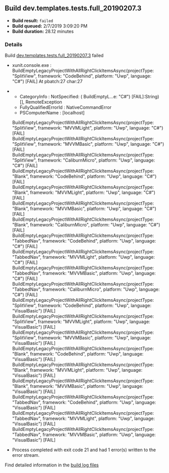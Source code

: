 ## Build dev.templates.tests.full_20190207.3
- **Build result:** `failed`
- **Build queued:** 2/7/2019 3:09:20 PM
- **Build duration:** 28.12 minutes
### Details
Build [dev.templates.tests.full_20190207.3](https://winappstudio.visualstudio.com/web/build.aspx?pcguid=a4ef43be-68ce-4195-a619-079b4d9834c2&builduri=vstfs%3a%2f%2f%2fBuild%2fBuild%2f27055) failed

+ xunit.console.exe :     BuildEmptyLegacyProjectWithAllRightClickItemsAsync(projectType: "SplitView", framework: 
"CodeBehind", platform: "Uwp", language: "C#") [FAIL]
At pbatch:27 char:27
+ 
    + CategoryInfo          : NotSpecified: (    BuildEmptyL...e: "C#") [FAIL]:String) [], RemoteException
    + FullyQualifiedErrorId : NativeCommandError
    + PSComputerName        : [localhost]
 
    BuildEmptyLegacyProjectWithAllRightClickItemsAsync(projectType: "SplitView", framework: "MVVMLight", platform: 
"Uwp", language: "C#") [FAIL]
    BuildEmptyLegacyProjectWithAllRightClickItemsAsync(projectType: "SplitView", framework: "MVVMBasic", platform: 
"Uwp", language: "C#") [FAIL]
    BuildEmptyLegacyProjectWithAllRightClickItemsAsync(projectType: "SplitView", framework: "CaliburnMicro", platform: 
"Uwp", language: "C#") [FAIL]
    BuildEmptyLegacyProjectWithAllRightClickItemsAsync(projectType: "Blank", framework: "CodeBehind", platform: "Uwp", 
language: "C#") [FAIL]
    BuildEmptyLegacyProjectWithAllRightClickItemsAsync(projectType: "Blank", framework: "MVVMLight", platform: "Uwp", 
language: "C#") [FAIL]
    BuildEmptyLegacyProjectWithAllRightClickItemsAsync(projectType: "Blank", framework: "MVVMBasic", platform: "Uwp", 
language: "C#") [FAIL]
    BuildEmptyLegacyProjectWithAllRightClickItemsAsync(projectType: "Blank", framework: "CaliburnMicro", platform: 
"Uwp", language: "C#") [FAIL]
    BuildEmptyLegacyProjectWithAllRightClickItemsAsync(projectType: "TabbedNav", framework: "CodeBehind", platform: 
"Uwp", language: "C#") [FAIL]
    BuildEmptyLegacyProjectWithAllRightClickItemsAsync(projectType: "TabbedNav", framework: "MVVMLight", platform: 
"Uwp", language: "C#") [FAIL]
    BuildEmptyLegacyProjectWithAllRightClickItemsAsync(projectType: "TabbedNav", framework: "MVVMBasic", platform: 
"Uwp", language: "C#") [FAIL]
    BuildEmptyLegacyProjectWithAllRightClickItemsAsync(projectType: "TabbedNav", framework: "CaliburnMicro", platform: 
"Uwp", language: "C#") [FAIL]
    BuildEmptyLegacyProjectWithAllRightClickItemsAsync(projectType: "SplitView", framework: "CodeBehind", platform: 
"Uwp", language: "VisualBasic") [FAIL]
    BuildEmptyLegacyProjectWithAllRightClickItemsAsync(projectType: "SplitView", framework: "MVVMLight", platform: 
"Uwp", language: "VisualBasic") [FAIL]
    BuildEmptyLegacyProjectWithAllRightClickItemsAsync(projectType: "SplitView", framework: "MVVMBasic", platform: 
"Uwp", language: "VisualBasic") [FAIL]
    BuildEmptyLegacyProjectWithAllRightClickItemsAsync(projectType: "Blank", framework: "CodeBehind", platform: "Uwp", 
language: "VisualBasic") [FAIL]
    BuildEmptyLegacyProjectWithAllRightClickItemsAsync(projectType: "Blank", framework: "MVVMLight", platform: "Uwp", 
language: "VisualBasic") [FAIL]
    BuildEmptyLegacyProjectWithAllRightClickItemsAsync(projectType: "Blank", framework: "MVVMBasic", platform: "Uwp", 
language: "VisualBasic") [FAIL]
    BuildEmptyLegacyProjectWithAllRightClickItemsAsync(projectType: "TabbedNav", framework: "CodeBehind", platform: 
"Uwp", language: "VisualBasic") [FAIL]
    BuildEmptyLegacyProjectWithAllRightClickItemsAsync(projectType: "TabbedNav", framework: "MVVMLight", platform: 
"Uwp", language: "VisualBasic") [FAIL]
    BuildEmptyLegacyProjectWithAllRightClickItemsAsync(projectType: "TabbedNav", framework: "MVVMBasic", platform: 
"Uwp", language: "VisualBasic") [FAIL]

+ Process completed with exit code 21 and had 1 error(s) written to the error stream.

Find detailed information in the [build log files](https://uwpctdiags.blob.core.windows.net/buildlogs/dev.templates.tests.full_20190207.3_logs.zip)
